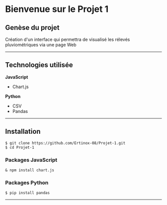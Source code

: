 # Bienvenue sur le Projet 1

## Genèse du projet
Création d'un interface qui permettra de visualisé les rélevés pluviométriques via une page Web
___
## Technologies utilisée
**JavaScript**
* Chart.js

**Python**
* CSV
* Pandas
___

## Installation
```
$ git clone https://github.com/Ertinox-08/Projet-1.git
$ cd Projet-1
```
### Packages JavaScript
```
& npm install chart.js
```
### Packages Python
```
$ pip install pandas
```
___
